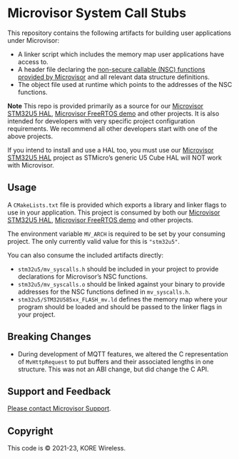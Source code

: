 # Microvisor System Call Stubs

This repository contains the following artifacts for building user applications under Microvisor:

- A linker script which includes the memory map user applications have access to.
- A header file declaring the [non-secure callable (NSC) functions provided by Microvisor](https://www.twilio.com/docs/iot/microvisor/syscalls) and all relevant data structure definitions.
- The object file used at runtime which points to the addresses of the NSC functions.

**Note** This repo is provided primarily as a source for our [Microvisor STM32U5 HAL](https://github.com/korewireless/Microvisor-HAL-STM32U5), [Microvisor FreeRTOS demo](https://github.com/korewireless/Microvisor-Demo-CMSIS-Freertos) and other projects. It is also intended for developers with very specific project configuration requirements. We recommend all other developers start with one of the above projects.

If you intend to install and use a HAL too, you must use our [Microvisor STM32U5 HAL](https://github.com/korewireless/Microvisor-HAL-STM32U5) project as STMicro’s generic U5 Cube HAL will NOT work with Microvisor.

## Usage

A `CMakeLists.txt` file is provided which exports a library and linker flags to use in your application. This project is consumed by both our [Microvisor STM32U5 HAL](https://github.com/korewireless/Microvisor-HAL-STM32U5), [Microvisor FreeRTOS demo](https://github.com/korewireless/Microvisor-Demo-CMSIS-Freertos) and other projects.

The environment variable `MV_ARCH` is required to be set by your consuming project. The only currently valid value for this is `"stm32u5"`.

You can also consume the included artifacts directly:

- `stm32u5/mv_syscalls.h` should be included in your project to provide declarations for Microvisor’s NSC functions.
- `stm32u5/mv_syscalls.o` should be linked against your binary to provide addresses for the NSC functions defined in `mv_syscalls.h`.
- `stm32u5/STM32U585xx_FLASH_mv.ld` defines the memory map where your program should be loaded and should be passed to the linker flags in your project.

## Breaking Changes

- During development of MQTT features, we altered the C representation of `MvHttpRequest` to put
  buffers and their associated lengths in one structure. This was not an ABI change, but did
  change the C API.

## Support and Feedback

[Please contact Microvisor Support](mailto:support@microvisor.com).

## Copyright

This code is © 2021-23, KORE Wireless.
